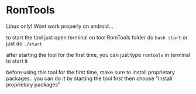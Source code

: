 # RomTools

Linux only!
Wont work properly on android...

to start the tool just open terminal on tool RomTools folder
do `bash start` 
or just do `./start`

after starting the tool for the first time, you can just type `romtools` in terminal to start it

before using this tool for the first time, make sure to install proprietary packages..
you can do it by starting the tool first then choose "Install proprietary packages"
